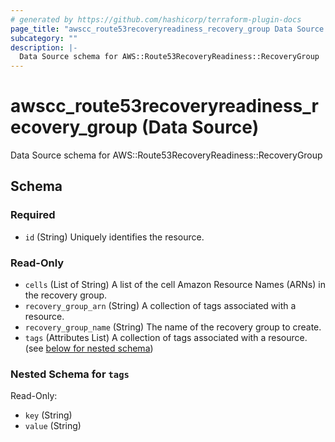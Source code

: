 ```yaml
---
# generated by https://github.com/hashicorp/terraform-plugin-docs
page_title: "awscc_route53recoveryreadiness_recovery_group Data Source - terraform-provider-awscc"
subcategory: ""
description: |-
  Data Source schema for AWS::Route53RecoveryReadiness::RecoveryGroup
---
```


# awscc_route53recoveryreadiness_recovery_group (Data Source)

Data Source schema for AWS::Route53RecoveryReadiness::RecoveryGroup



<!-- schema generated by tfplugindocs -->
## Schema

### Required

- `id` (String) Uniquely identifies the resource.

### Read-Only

- `cells` (List of String) A list of the cell Amazon Resource Names (ARNs) in the recovery group.
- `recovery_group_arn` (String) A collection of tags associated with a resource.
- `recovery_group_name` (String) The name of the recovery group to create.
- `tags` (Attributes List) A collection of tags associated with a resource. (see [below for nested schema](#nestedatt--tags))

<a id="nestedatt--tags"></a>
### Nested Schema for `tags`

Read-Only:

- `key` (String)
- `value` (String)
